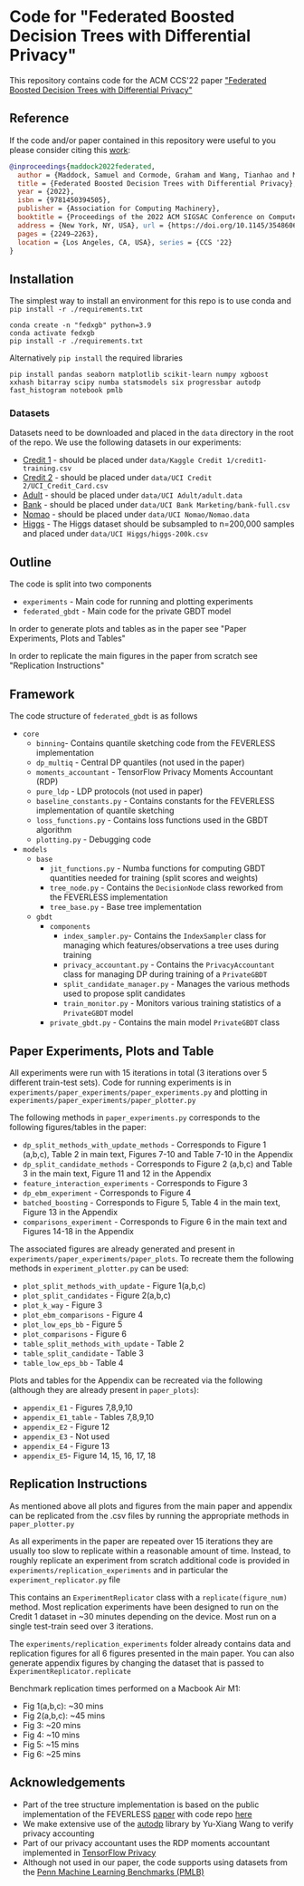 # Code for "Federated Boosted Decision Trees with Differential Privacy"

This repository contains code for the ACM CCS'22 paper ["Federated Boosted Decision Trees with Differential Privacy"](https://arxiv.org/abs/2210.02910)
## Reference

If the code and/or paper contained in this repository were useful to you please consider citing this [work](https://arxiv.org/abs/2210.02910):
```bibtex
@inproceedings{maddock2022federated,
  author = {Maddock, Samuel and Cormode, Graham and Wang, Tianhao and Maple, Carsten and Jha, Somesh}, 
  title = {Federated Boosted Decision Trees with Differential Privacy}, 
  year = {2022}, 
  isbn = {9781450394505}, 
  publisher = {Association for Computing Machinery}, 
  booktitle = {Proceedings of the 2022 ACM SIGSAC Conference on Computer and Communications Security}, 
  address = {New York, NY, USA}, url = {https://doi.org/10.1145/3548606.3560687}, doi = {10.1145/3548606.3560687}, 
  pages = {2249–2263}, 
  location = {Los Angeles, CA, USA}, series = {CCS '22} 
}
```

## Installation

The simplest way to install an environment for this repo is to use conda and `pip install -r ./requirements.txt`
```commandline
conda create -n "fedxgb" python=3.9 
conda activate fedxgb
pip install -r ./requirements.txt
```

Alternatively `pip install` the required libraries

```commandline
pip install pandas seaborn matplotlib scikit-learn numpy xgboost xxhash bitarray scipy numba statsmodels six progressbar autodp fast_histogram notebook pmlb
```

### Datasets

Datasets need to be downloaded and placed in the `data` directory in the root of the repo. We use the following datasets in our experiments:
* [Credit 1](https://www.kaggle.com/competitions/GiveMeSomeCredit/data?select=cs-training.csv) - should be placed under `data/Kaggle Credit 1/credit1-training.csv`
* [Credit 2](https://www.kaggle.com/datasets/uciml/default-of-credit-card-clients-dataset) - should be placed under `data/UCI Credit 2/UCI_Credit_Card.csv`
* [Adult](https://archive.ics.uci.edu/ml/datasets/adult) - should be placed under `data/UCI Adult/adult.data`
* [Bank](https://archive.ics.uci.edu/ml/datasets/bank+marketing) - should be placed under `data/UCI Bank Marketing/bank-full.csv`
* [Nomao](https://archive.ics.uci.edu/ml/datasets/Nomao) - should be placed under `data/UCI Nomao/Nomao.data`
* [Higgs](https://archive.ics.uci.edu/ml/datasets/HIGGS) - The Higgs dataset should be subsampled to n=200,000 samples and placed under `data/UCI Higgs/higgs-200k.csv`


## Outline

The code is split into two components
* `experiments` - Main code for running and plotting experiments
* `federated_gbdt` - Main code for the private GBDT model

In order to generate plots and tables as in the paper see "Paper Experiments, Plots and Tables"

In order to replicate the main figures in the paper from scratch see "Replication Instructions"

## Framework

The code structure of `federated_gbdt` is as follows
* `core`
  * `binning`- Contains quantile sketching code from the FEVERLESS implementation
  * `dp_multiq` - Central DP quantiles (not used in the paper)
  * `moments_accountant` - TensorFlow Privacy Moments Accountant (RDP)
  * `pure_ldp` - LDP protocols (not used in paper)
  * `baseline_constants.py` - Contains constants for the FEVERLESS implementation of quantile sketching
  * `loss_functions.py` - Contains loss functions used in the GBDT algorithm
  * `plotting.py` - Debugging code
* `models`
  * `base`
    * `jit_functions.py` - Numba functions for computing GBDT quantities needed for training (split scores and weights)
    * `tree_node.py` - Contains the `DecisionNode` class reworked from the FEVERLESS implementation
    * `tree_base.py` - Base tree implementation
  * `gbdt`
    * `components` 
      * `index_sampler.py`- Contains the `IndexSampler` class for managing which features/observations a tree uses during training
      * `privacy_accountant.py` - Contains the `PrivacyAccountant` class for managing DP during training of a `PrivateGBDT`
      * `split_candidate_manager.py` - Manages the various methods used to propose split candidates
      * `train_monitor.py` - Monitors various training statistics of a `PrivateGBDT` model
    * `private_gbdt.py` - Contains the main model `PrivateGBDT` class 

## Paper Experiments, Plots and Table

All experiments were run with 15 iterations in total (3 iterations over 5 different train-test sets). Code for running experiments is in `experiments/paper_experiments/paper_experiments.py` and plotting in `experiments/paper_experiments/paper_plotter.py`

The following methods in `paper_experiments.py` corresponds to the following figures/tables in the paper:
* `dp_split_methods_with_update_methods` - Corresponds to Figure 1 (a,b,c), Table 2 in main text, Figures 7-10 and Table 7-10 in the Appendix
* `dp_split_candidate_methods` - Corresponds to Figure 2 (a,b,c) and Table 3 in the main text, Figure 11 and 12 in the Appendix
* `feature_interaction_experiments` - Corresponds to Figure 3
* `dp_ebm_experiment` - Corresponds to Figure 4
* `batched_boosting` -  Corresponds to Figure 5, Table 4 in the main text, Figure 13 in the Appendix
* `comparisons_experiment` - Corresponds to Figure 6 in the main text and Figures 14-18 in the Appendix

The associated figures are already generated and present in `experiments/paper_experiments/paper_plots`. To recreate them the following methods in `experiment_plotter.py` can be used:
* `plot_split_methods_with_update` - Figure 1(a,b,c)
* `plot_split_candidates` - Figure 2(a,b,c)
* `plot_k_way` - Figure 3
* `plot_ebm_comparisons` - Figure 4
* `plot_low_eps_bb` - Figure 5
* `plot_comparisons` - Figure 6
* `table_split_methods_with_update` - Table 2
* `table_split_candidate` - Table 3
* `table_low_eps_bb` - Table 4

Plots and tables for the Appendix can be recreated via the following (although they are already present in `paper_plots`):
* `appendix_E1` - Figures 7,8,9,10
* `appendix_E1_table` - Tables 7,8,9,10
* `appendix_E2` - Figure 12
* `appendix_E3` - Not used
* `appendix_E4` - Figure 13
* `appendix_E5`- Figure 14, 15, 16, 17, 18

## Replication Instructions

As mentioned above all plots and figures from the main paper and appendix can be replicated from the .csv files by running the appropriate methods in `paper_plotter.py`

As all experiments in the paper are repeated over 15 iterations they are usually too slow to replicate within a reasonable amount of time. 
Instead, to roughly replicate an experiment from scratch additional code is provided in `experiments/replication_experiments` and in particular the `experiment_replicator.py` file

This contains an `ExperimentReplicator` class with a `replicate(figure_num)` method. Most replication experiments have been designed to run on the Credit 1 dataset in ~30 minutes depending on the device. Most run on a single test-train seed over 3 iterations.

The `experiments/replication_experiments` folder already contains data and replication figures for all 6 figures presented in the main paper.
You can also generate appendix figures by changing the dataset that is passed to `ExperimentReplicator.replicate`


Benchmark replication times performed on a Macbook Air M1:
* Fig 1(a,b,c): ~30 mins
* Fig 2(a,b,c): ~45 mins
* Fig 3: ~20 mins
* Fig 4: ~10 mins
* Fig 5: ~15 mins
* Fig 6: ~25 mins

## Acknowledgements

* Part of the tree structure implementation is based on the public implementation of the FEVERLESS [paper](https://paperswithcode.com/paper/feverless-fast-and-secure-vertical-federated) with code repo [here](https://github.com/feverless111/vfl/blob/0c0bae50c37c193938e59a95c67fa62b43e43e8e/FEVERLESS/models/vertical/tree/xgboost/centralized_xgboost.py)
* We make extensive use of the [autodp](https://github.com/yuxiangw/autodp) library by Yu-Xiang Wang to verify privacy accounting 
* Part of our privacy accountant uses the RDP moments accountant implemented in [TensorFlow Privacy](https://github.com/tensorflow/privacy)
* Although not used in our paper, the code supports using datasets from the [Penn Machine Learning Benchmarks (PMLB)](https://epistasislab.github.io/pmlb/) 
